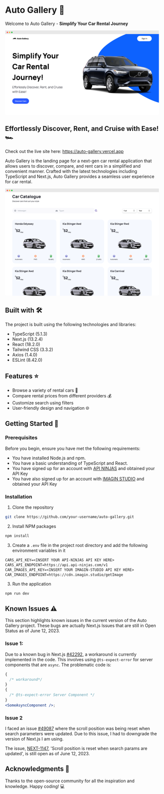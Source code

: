 # Auto Gallery 🚗

Welcome to Auto Gallery - **Simplify Your Car Rental Journey**

![Hero](docs/hero.png)

## Effortlessly Discover, Rent, and Cruise with Ease! 🏎️

Check out the live site here: <https://auto-gallery.vercel.app>

Auto Gallery is the landing page for a next-gen car rental application that allows users to discover, compare, and rent cars in a simplified and convenient manner. Crafted with the latest technologies including TypeScript and Next.js, Auto Gallery provides a seamless user experience for car rental.

![](docs/car-catalogue.png)

## Built with 🛠️

The project is built using the following technologies and libraries:

- TypeScript (5.1.3)
- Next.js (13.2.4)
- React (18.2.0)
- Tailwind CSS (3.3.2)
- Axios (1.4.0)
- ESLint (8.42.0)

## Features ⭐

- Browse a variety of rental cars 🚗
- Compare rental prices from different providers 💰
- Customize search using filters
- User-friendly design and navigation 🌐

## Getting Started 🚀

### Prerequisites

Before you begin, ensure you have met the following requirements:

- You have installed Node.js and npm.
- You have a basic understanding of TypeScript and React.
- You have signed up for an account with [API NINJAS](https://api-ninjas.com/) and obtained your API Key
- You have also signed up for an account with [IMAGIN STUDIO](https://www.imagin.studio/car-image-api) and obtained your API Key

### Installation

1. Clone the repository

```bash
git clone https://github.com/your-username/auto-gallery.git
```

2. Install NPM packages

```bash
npm install
```

3. Create a `.env` file in the project root directory and add the following environment variables in it

```env
CARS_API_KEY=<INSERT YOUR API-NINJAS API KEY HERE>
CARS_API_ENDPOINT=https://api.api-ninjas.com/v1
CAR_IMAGES_API_KEY=<INSERT YOUR IMAGIN-STUDIO API KEY HERE>
CAR_IMAGES_ENDPOINT=https://cdn.imagin.studio/getImage
```

3. Run the application

```bash
npm run dev
```

## Known Issues ⚠️

This section highlights known issues in the current version of the Auto Gallery project. These bugs are actually Next.js Issues that are still in Open Status as of June 12, 2023.

### Issue 1:

Due to a known bug in Next.js [#42292](https://github.com/vercel/next.js/issues/42292), a workaround is currently implemented in the code. This involves using `@ts-expect-error` for server components that are `async`. The problematic code is:

```jsx
{
  /* workaround*/
}
{
  /* @ts-expect-error Server Component */
}
<SomeAsyncComponent />;
```

### Issue 2

I faced an issue [#49087](https://github.com/vercel/next.js/issues/49087) where the scroll position was being reset when search parameters were updated. Due to this issue, I had to downgrade the version of Next.js I am using.

The issue, [NEXT-1147](https://github.com/vercel/next.js/issues/49087), 'Scroll position is reset when search params are updated', is still open as of June 12, 2023.

## Acknowledgments 🎉

Thanks to the open-source community for all the inspiration and knowledge.
Happy coding! 💻
